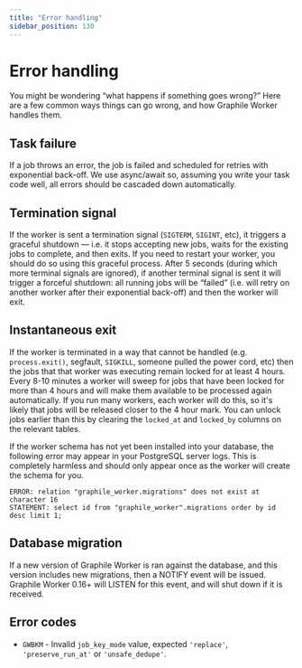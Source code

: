 ```yaml
---
title: "Error handling"
sidebar_position: 130
---
```


# Error handling

You might be wondering &ldquo;what happens if something goes wrong?&rdquo; Here
are a few common ways things can go wrong, and how Graphile Worker handles them.

## Task failure

If a job throws an error, the job is failed and scheduled for retries with
exponential back-off. We use async/await so, assuming you write your task code
well, all errors should be cascaded down automatically.

## Termination signal

If the worker is sent a termination signal (`SIGTERM`, `SIGINT`, etc), it
triggers a graceful shutdown &mdash; i.e. it stops accepting new jobs, waits for
the existing jobs to complete, and then exits. If you need to restart your
worker, you should do so using this graceful process. After 5 seconds (during
which more terminal signals are ignored), if another terminal signal is sent it
will trigger a forceful shutdown: all running jobs will be &ldquo;failed&rdquo;
(i.e. will retry on another worker after their exponential back-off) and then
the worker will exit.

## Instantaneous exit

If the worker is terminated in a way that cannot be handled (e.g.
`process.exit()`, segfault, `SIGKILL`, someone pulled the power cord, etc) then
the jobs that that worker was executing remain locked for at least 4 hours.
Every 8-10 minutes a worker will sweep for jobs that have been locked for more
than 4 hours and will make them available to be processed again automatically.
If you run many workers, each worker will do this, so it&apos;s likely that jobs
will be released closer to the 4 hour mark. You can unlock jobs earlier than
this by clearing the `locked_at` and `locked_by` columns on the relevant tables.

If the worker schema has not yet been installed into your database, the
following error may appear in your PostgreSQL server logs. This is completely
harmless and should only appear once as the worker will create the schema for
you.

```
ERROR: relation "graphile_worker.migrations" does not exist at character 16
STATEMENT: select id from "graphile_worker".migrations order by id desc limit 1;
```

## Database migration

If a new version of Graphile Worker is ran against the database, and this
version includes new migrations, then a NOTIFY event will be issued. Graphile
Worker 0.16+ will LISTEN for this event, and will shut down if it is received.

## Error codes

- `GWBKM` - Invalid `job_key_mode` value, expected `'replace'`,
  `'preserve_run_at'` or `'unsafe_dedupe'`.
